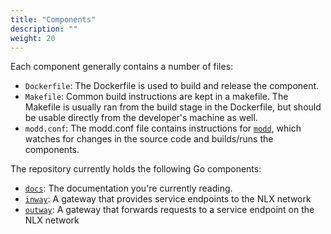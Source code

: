 ```yaml
---
title: "Components"
description: ""
weight: 20
---
```


Each component generally contains a number of files:

- `Dockerfile`: The Dockerfile is used to build and release the component.
- `Makefile`: Common build instructions are kept in a makefile. The Makefile is usually ran from the build stage in the Dockerfile, but should be usable directly from the developer's machine as well.
- `modd.conf`: The modd.conf file contains instructions for [`modd`](https://github.com/cortesi/modd), which watches for changes in the source code and builds/runs the components.

The repository currently holds the following Go components:

- [`docs`](./docs): The documentation you're currently reading.
- [`inway`](./inway): A gateway that provides service endpoints to the NLX network
- [`outway`](./outway): A gateway that forwards requests to a service endpoint on the NLX network
<!-- - [`directory`](./directory): the central service where inways can register services and outways can request the list of available services. -->

